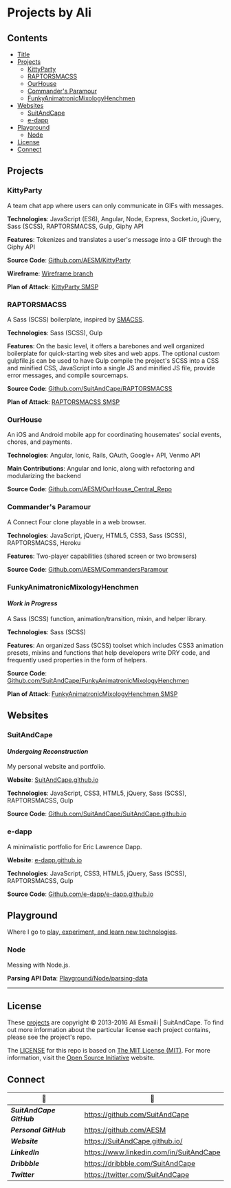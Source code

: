 <!-- README.md -->

Projects by Ali
==========================================================================

## Contents

- [Title](#projects-by-ali)
- [Projects](#projects)
  + [KittyParty](#kittyparty)
  + [RAPTORSMACSS](#raptorsmacss)
  + [OurHouse](#ourhouse)
  + [Commander's Paramour](#commanders-paramour)
  + [FunkyAnimatronicMixologyHenchmen](#funkyanimatronicmixologyhenchmen)
- [Websites](#websites)
  + [SuitAndCape](#suitandcape)
  + [e-dapp](#e-dapp)
- [Playground](#playground)
  + [Node](#node)
- [License](#license)
- [Connect](#connect)

## Projects

### KittyParty
A team chat app where users can only communicate in GIFs with messages.

**Technologies**: JavaScript (ES6), Angular, Node, Express, Socket.io, jQuery, Sass (SCSS), RAPTORSMACSS, Gulp, Giphy API

**Features**: Tokenizes and translates a user's message into a GIF through the Giphy API

**Source Code**: [Github.com/AESM/KittyParty](https://github.com/AESM/KittyParty)

**Wireframe**: [Wireframe branch](https://github.com/AESM/KittyParty/tree/wireframe)

**Plan of Attack**: [KittyParty SMSP](https://github.com/AESM/KittyParty/blob/SMSP/SMSP.md)

### RAPTORSMACSS
A Sass (SCSS) boilerplate, inspired by [SMACSS](https://smacss.com/).

**Technologies**: Sass (SCSS), Gulp

**Features**: On the basic level, it offers a barebones and well organized boilerplate for quick-starting web sites and web apps.  The optional custom gulpfile.js can be used to have Gulp compile the project's SCSS into a CSS and minified CSS, JavaScript into a single JS and minified JS file, provide error messages, and compile sourcemaps.

**Source Code**: [Github.com/SuitAndCape/RAPTORSMACSS](https://github.com/SuitAndCape/RAPTORSMACSS)

**Plan of Attack**: [RAPTORSMACSS SMSP](https://github.com/SuitAndCape/RAPTORSMACSS/blob/SMSP/SMSP.md)

### OurHouse
An iOS and Android mobile app for coordinating housemates' social events, chores, and payments.

**Technologies**: Angular, Ionic, Rails, OAuth, Google+ API, Venmo API

**Main Contributions**: Angular and Ionic, along with refactoring and modularizing the backend

**Source Code**: [Github.com/AESM/OurHouse_Central_Repo](https://github.com/AESM/OurHouse_Central_Repo)

### Commander's Paramour
A Connect Four clone playable in a web browser.

**Technologies**: JavaScript, jQuery, HTML5, CSS3, Sass (SCSS), RAPTORSMACSS, Heroku

**Features**: Two-player capabilities (shared screen or two browsers)

**Source Code**: [Github.com/AESM/CommandersParamour](https://github.com/AESM/CommandersParamour)

### FunkyAnimatronicMixologyHenchmen

#### _Work in Progress_
A Sass (SCSS) function, animation/transition, mixin, and helper library.

**Technologies**: Sass (SCSS)

**Features**: An organized Sass (SCSS) toolset which includes CSS3 animation presets, mixins and functions that help developers write DRY code, and frequently used properties in the form of helpers.

**Source Code**: [Github.com/SuitAndCape/FunkyAnimatronicMixologyHenchmen](https://github.com/SuitAndCape/FunkyAnimatronicMixologyHenchmen)

**Plan of Attack**: [FunkyAnimatronicMixologyHenchmen SMSP](https://github.com/SuitAndCape/FunkyAnimatronicMixologyHenchmen/blob/SMSP/SMSP.md)

## Websites

### SuitAndCape

#### _Undergoing Reconstruction_
My personal website and portfolio.

**Website**: [SuitAndCape.github.io](https://SuitAndCape.github.io/)

**Technologies**: JavaScript, CSS3, HTML5, jQuery, Sass (SCSS), RAPTORSMACSS, Gulp

**Source Code**: [Github.com/SuitAndCape/SuitAndCape.github.io](https://github.com/SuitAndCape/SuitAndCape.github.io)

### e-dapp
A minimalistic portfolio for Eric Lawrence Dapp.

**Website**: [e-dapp.github.io](https://e-dapp.github.io/)

**Technologies**: JavaScript, CSS3, HTML5, jQuery, Sass (SCSS), RAPTORSMACSS, Gulp

**Source Code**: [Github.com/e-dapp/e-dapp.github.io](https://github.com/e-dapp/e-dapp.github.io)

## Playground

Where I go to [play, experiment, and learn new technologies](https://github.com/AESM/Projects/blob/master/Playground).

### Node
Messing with Node.js.

**Parsing API Data**: [Playground/Node/parsing-data](https://github.com/AESM/Projects/blob/master/Playground/Node/parsing-data)

--------------------------------------------------------------------------

## License

These [projects](#projects) are copyright © 2013-2016 Ali Esmaili | SuitAndCape.  To find out more information about the particular license each project contains, please see the project's repo.

The [LICENSE](https://github.com/AESM/Projects/blob/master/LICENSE) for this repo is based on [The MIT License (MIT)](http://opensource.org/licenses/MIT).  For more information, visit the [Open Source Initiative](http://opensource.org/) website.

## Connect

|              :tophat:             |              :rocket:             |
| --------------------------------- | --------------------------------- |
**_SuitAndCape GitHub_** | https://github.com/SuitAndCape
**_Personal GitHub_**    | https://github.com/AESM
**_Website_**            | https://SuitAndCape.github.io/
**_LinkedIn_**           | https://www.linkedin.com/in/SuitAndCape
**_Dribbble_**           | https://dribbble.com/SuitAndCape
**_Twitter_**            | https://twitter.com/SuitAndCape
